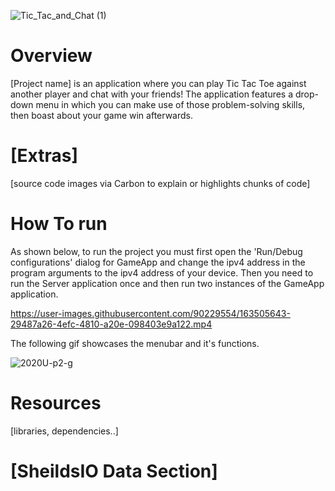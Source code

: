 ![Tic_Tac_and_Chat (1)](https://user-images.githubusercontent.com/90470871/162763821-7395a1bf-24d8-4ff2-a3e3-8eac203f0d5f.png)

# Overview
[Project name] is an application where you can play Tic Tac Toe against another player and chat with your friends! The application features a drop-down menu in which you can make use of those problem-solving skills, then boast about your game win afterwards.

# [Extras]
[source code images via Carbon to explain or highlights chunks of code]

# How To run
As shown below, to run the project you must first open the 'Run/Debug configurations' dialog for GameApp and change the ipv4 address in the program arguments to the ipv4 address of your device. Then you need to run the Server application once and then run two instances of the GameApp application.

https://user-images.githubusercontent.com/90229554/163505643-29487a26-4efc-4810-a20e-098403e9a122.mp4

The following gif showcases the menubar and it's functions. 

![2020U-p2-g](https://user-images.githubusercontent.com/90229554/163505957-e18e3d8d-2d5d-4d90-b574-ce616d0c116d.gif)




# Resources
[libraries, dependencies..]

# [SheildsIO Data Section]
